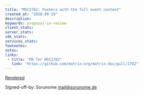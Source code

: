 ```yaml
---
title: "MSC2782: Pushers with the full event content"
created_at: "2020-09-19"
description:
keywords: proposal-in-review
client_stats:
server_stats:
sdk_stats:
services_stats:
footnotes:
notes:
links:
 - title: "PR for MSC2782"
   link: "https://github.com/matrix-org/matrix-doc/pull/2782"
---
```

[Rendered](https://github.com/Sorunome/matrix-doc/blob/soru/full-event-pusher/proposals/2782-full-event-pusher.md)

Signed-off-by: Sorunome <mail@sorunome.de>
